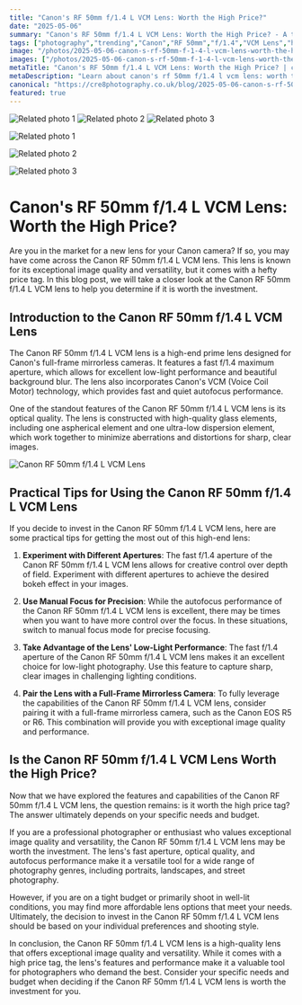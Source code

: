 ```yaml
---
title: "Canon's RF 50mm f/1.4 L VCM Lens: Worth the High Price?"
date: "2025-05-06"
summary: "Canon's RF 50mm f/1.4 L VCM Lens: Worth the High Price? - A trending topic in photography."
tags: ["photography","trending","Canon","RF 50mm","f/1.4","VCM Lens","high price","image quality","autofocus","low-light performance","full-frame mirrorless camera"]
image: "/photos/2025-05-06-canon-s-rf-50mm-f-1-4-l-vcm-lens-worth-the-high-price--1.jpg"
images: ["/photos/2025-05-06-canon-s-rf-50mm-f-1-4-l-vcm-lens-worth-the-high-price--1.jpg","/photos/2025-05-06-canon-s-rf-50mm-f-1-4-l-vcm-lens-worth-the-high-price--2.jpg","/photos/2025-05-06-canon-s-rf-50mm-f-1-4-l-vcm-lens-worth-the-high-price--3.jpg"]
metaTitle: "Canon's RF 50mm f/1.4 L VCM Lens: Worth the High Price? | cre8 Photography"
metaDescription: "Learn about canon's rf 50mm f/1.4 l vcm lens: worth the high price? in photography with practical tips and insights."
canonical: "https://cre8photography.co.uk/blog/2025-05-06-canon-s-rf-50mm-f-1-4-l-vcm-lens-worth-the-high-price-"
featured: true
---
```


<!-- Gallery as HTML -->

<div class="grid grid-cols-1 sm:grid-cols-2 md:grid-cols-3 gap-4">
  <img src="/photos/2025-05-06-canon-s-rf-50mm-f-1-4-l-vcm-lens-worth-the-high-price--1.jpg" alt="Related photo 1" class="w-full rounded-lg" />
<img src="/photos/2025-05-06-canon-s-rf-50mm-f-1-4-l-vcm-lens-worth-the-high-price--2.jpg" alt="Related photo 2" class="w-full rounded-lg" />
<img src="/photos/2025-05-06-canon-s-rf-50mm-f-1-4-l-vcm-lens-worth-the-high-price--3.jpg" alt="Related photo 3" class="w-full rounded-lg" />
</div>


<!-- Gallery as Markdown -->
![Related photo 1](/photos/2025-05-06-canon-s-rf-50mm-f-1-4-l-vcm-lens-worth-the-high-price--1.jpg)


![Related photo 2](/photos/2025-05-06-canon-s-rf-50mm-f-1-4-l-vcm-lens-worth-the-high-price--2.jpg)


![Related photo 3](/photos/2025-05-06-canon-s-rf-50mm-f-1-4-l-vcm-lens-worth-the-high-price--3.jpg)



# Canon's RF 50mm f/1.4 L VCM Lens: Worth the High Price?

Are you in the market for a new lens for your Canon camera? If so, you may have come across the Canon RF 50mm f/1.4 L VCM lens. This lens is known for its exceptional image quality and versatility, but it comes with a hefty price tag. In this blog post, we will take a closer look at the Canon RF 50mm f/1.4 L VCM lens to help you determine if it is worth the investment.

## Introduction to the Canon RF 50mm f/1.4 L VCM Lens

The Canon RF 50mm f/1.4 L VCM lens is a high-end prime lens designed for Canon's full-frame mirrorless cameras. It features a fast f/1.4 maximum aperture, which allows for excellent low-light performance and beautiful background blur. The lens also incorporates Canon's VCM (Voice Coil Motor) technology, which provides fast and quiet autofocus performance.

One of the standout features of the Canon RF 50mm f/1.4 L VCM lens is its optical quality. The lens is constructed with high-quality glass elements, including one aspherical element and one ultra-low dispersion element, which work together to minimize aberrations and distortions for sharp, clear images.

![Canon RF 50mm f/1.4 L VCM Lens](/path/to/image)

## Practical Tips for Using the Canon RF 50mm f/1.4 L VCM Lens

If you decide to invest in the Canon RF 50mm f/1.4 L VCM lens, here are some practical tips for getting the most out of this high-end lens:

1. **Experiment with Different Apertures**: The fast f/1.4 aperture of the Canon RF 50mm f/1.4 L VCM lens allows for creative control over depth of field. Experiment with different apertures to achieve the desired bokeh effect in your images.

2. **Use Manual Focus for Precision**: While the autofocus performance of the Canon RF 50mm f/1.4 L VCM lens is excellent, there may be times when you want to have more control over the focus. In these situations, switch to manual focus mode for precise focusing.

3. **Take Advantage of the Lens' Low-Light Performance**: The fast f/1.4 aperture of the Canon RF 50mm f/1.4 L VCM lens makes it an excellent choice for low-light photography. Use this feature to capture sharp, clear images in challenging lighting conditions.

4. **Pair the Lens with a Full-Frame Mirrorless Camera**: To fully leverage the capabilities of the Canon RF 50mm f/1.4 L VCM lens, consider pairing it with a full-frame mirrorless camera, such as the Canon EOS R5 or R6. This combination will provide you with exceptional image quality and performance.

## Is the Canon RF 50mm f/1.4 L VCM Lens Worth the High Price?

Now that we have explored the features and capabilities of the Canon RF 50mm f/1.4 L VCM lens, the question remains: is it worth the high price tag? The answer ultimately depends on your specific needs and budget.

If you are a professional photographer or enthusiast who values exceptional image quality and versatility, the Canon RF 50mm f/1.4 L VCM lens may be worth the investment. The lens's fast aperture, optical quality, and autofocus performance make it a versatile tool for a wide range of photography genres, including portraits, landscapes, and street photography.

However, if you are on a tight budget or primarily shoot in well-lit conditions, you may find more affordable lens options that meet your needs. Ultimately, the decision to invest in the Canon RF 50mm f/1.4 L VCM lens should be based on your individual preferences and shooting style.

In conclusion, the Canon RF 50mm f/1.4 L VCM lens is a high-quality lens that offers exceptional image quality and versatility. While it comes with a high price tag, the lens's features and performance make it a valuable tool for photographers who demand the best. Consider your specific needs and budget when deciding if the Canon RF 50mm f/1.4 L VCM lens is worth the investment for you.

